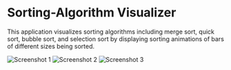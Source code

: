 # Sorting-Algorithm Visualizer

This application visualizes sorting algorithms including merge sort, quick sort, bubble sort, and selection sort by displaying sorting animations of bars of different sizes being sorted.

![Screenshot 1](https://user-images.githubusercontent.com/93620334/190915378-e6ca0c95-0b8b-4af2-894a-bff9a2f171d9.png)
![Screenshot 2](https://user-images.githubusercontent.com/93620334/190915382-f99b9682-fded-42a1-8d98-a2e845d95238.png)
![Screenshot 3](https://user-images.githubusercontent.com/93620334/190915387-967c734b-712c-4d9e-b394-8790412a60d5.png)
